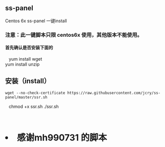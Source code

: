 ## ss-panel
 Centos 6x    ss-panel 一键install

### 注意：此一键脚本只限 centos6x 使用，其他版本不能使用。

#### 首先确认是否安装下面的

    yum install wget
    <br>
    yum install unzip

## 安装（install）

    wget --no-check-certificate https://raw.githubusercontent.com/jcry/ss-panel/master/ssr.sh
    chmod +x ssr.sh
    ./ssr.sh
    
    
    
# <li> 感谢mh990731 的脚本
    
